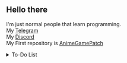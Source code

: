 ## Hello there

I'm just normal people that learn programming.\
My [Telegram](https://t.me/ElashXander)\
My [Discord](https://discordapp.com/users/506212044152897546)\
My First repository is [AnimeGamePatch](https://github.com/ElaXan/AnimeGamePatch)

<details markdown='1'><summary>To-Do List</summary>

Never gonna give you UP!

JK. Thanks for click "To-Do List" Btw

</details>

